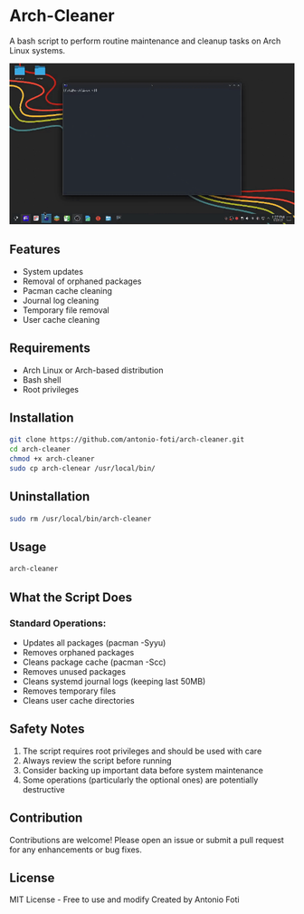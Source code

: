 # Arch-Cleaner

A bash script to perform routine maintenance and cleanup tasks on Arch Linux systems.

![usage](./usage.gif)

## Features

- System updates
- Removal of orphaned packages
- Pacman cache cleaning
- Journal log cleaning
- Temporary file removal
- User cache cleaning

## Requirements

- Arch Linux or Arch-based distribution
- Bash shell
- Root privileges

## Installation
```bash
git clone https://github.com/antonio-foti/arch-cleaner.git
cd arch-cleaner
chmod +x arch-cleaner
sudo cp arch-clenear /usr/local/bin/
```

## Uninstallation
```bash
sudo rm /usr/local/bin/arch-cleaner
```

## Usage
```bash
arch-cleaner
```
   
## What the Script Does

### Standard Operations:

- Updates all packages (pacman -Syyu)
- Removes orphaned packages
- Cleans package cache (pacman -Scc)
- Removes unused packages
- Cleans systemd journal logs (keeping last 50MB)
- Removes temporary files
- Cleans user cache directories

 ## Safety Notes

1. The script requires root privileges and should be used with care
2. Always review the script before running
3. Consider backing up important data before system maintenance
4. Some operations (particularly the optional ones) are potentially destructive


## Contribution

Contributions are welcome! Please open an issue or submit a pull request for any enhancements or bug fixes.

## License

MIT License - Free to use and modify
Created by Antonio Foti
